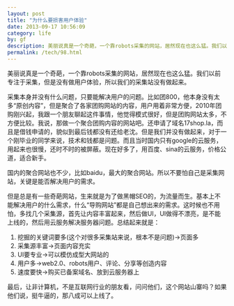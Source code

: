 ```yaml
---
layout: post
title: "为什么要损害用户体验"
date: 2013-09-17 10:56:09
category: life
by: gf
description: 美丽说真是一个奇葩，一个靠robots采集的网站，居然现在也这么猛。我们以前专注于采集，但是没有做用户体验，所以我们的采集站没有做起来。采集本身并没有什么问题，只要能解决用户的
permalink: /tech/98.html
---
```

美丽说真是一个奇葩，一个靠robots采集的网站，居然现在也这么猛。我们以前专注于采集，但是没有做用户体验，所以我们的采集站没有做起来。

采集本身并没有什么问题，只要能解决用户的问题。比如团800，他本身没有太多“原创内容”，但是聚合了各家团购网站的内容，用户用着非常方便，2010年团购刚兴起，我跟一个朋友聊起这件事情，他觉得模式很好，但是团购网站太多，不方便比较。我说，那做一个聚合团购内容的网站吧。还申请了域名17shop.la，而且是借钱申请的，貌似到最后钱都没有还给老沈。但是我们并没有做起来，对于一个刚毕业的同学来说，技术和钱都是问题。而且当时国内只有google的云服务，用起来也很慢，还时不时的被屏蔽。现在好多了，用百度、sina的云服务，价格公道，适合新手。

国内的聚合网站也不少，比如baidu，最大的聚合网站。所以不要怕自己是采集网站，关键是能否解决用户的需求。

但是总是有一些奇葩网站，生来就是为了做黑帽SEO的，为流量而生。基本上不能解决用户的什么需求，什么“导购网站”都是自己想出来的需求。这时候也不用怕，多找几个采集源，首先让内容丰富起来，然后做UI，UI做得不漂亮，是不能上线的，然后用云服务解决服务器问题。总结起来就是：

1.  挖掘的关键词要多(这个对很多采集站来说，根本不是问题)→页面多
2.  采集源丰富→页面内容充实
3.  UI要专业→可以模仿成型大网站的
4.  用户多→web2.0、robots用户、评论、分享等创造内容
5.  速度要快→购买已备案域名、放到云服务器上

最后，让非计算机，不是互联网行业的朋友看，问问他们，这个网站山寨吗？如果他们说，挺牛逼的，那八成可以上线了。
